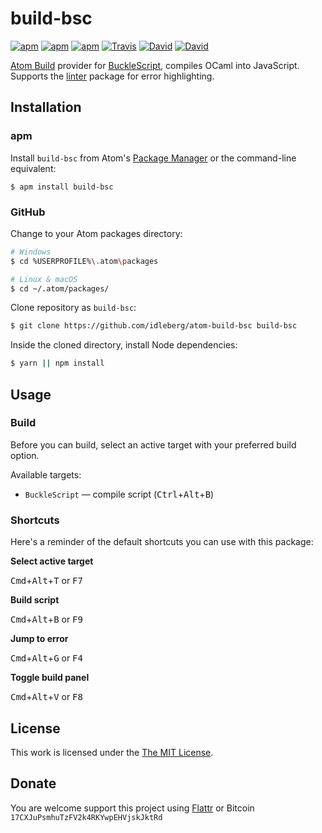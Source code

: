 # build-bsc

[![apm](https://img.shields.io/apm/l/build-bsc.svg?style=flat-square)](https://atom.io/packages/build-bsc)
[![apm](https://img.shields.io/apm/v/build-bsc.svg?style=flat-square)](https://atom.io/packages/build-bsc)
[![apm](https://img.shields.io/apm/dm/build-bsc.svg?style=flat-square)](https://atom.io/packages/build-bsc)
[![Travis](https://img.shields.io/travis/idleberg/atom-build-bsc.svg?style=flat-square)](https://travis-ci.org/idleberg/atom-build-bsc)
[![David](https://img.shields.io/david/idleberg/atom-build-bsc.svg?style=flat-square)](https://david-dm.org/idleberg/atom-build-bsc#info=dependencies)
[![David](https://img.shields.io/david/dev/idleberg/atom-build-bsc.svg?style=flat-square)](https://david-dm.org/idleberg/atom-build-bsc?type=dev)

[Atom Build](https://atombuild.github.io/) provider for [BuckleScript](https://github.com/bloomberg/bucklescript), compiles OCaml into JavaScript. Supports the [linter](https://atom.io/packages/linter) package for error highlighting.

## Installation

### apm

Install `build-bsc` from Atom's [Package Manager](http://flight-manual.atom.io/using-atom/sections/atom-packages/) or the command-line equivalent:

`$ apm install build-bsc`

### GitHub

Change to your Atom packages directory:

```bash
# Windows
$ cd %USERPROFILE%\.atom\packages

# Linux & macOS
$ cd ~/.atom/packages/
```

Clone repository as `build-bsc`:

```bash
$ git clone https://github.com/idleberg/atom-build-bsc build-bsc
```

Inside the cloned directory, install Node dependencies:

```bash
$ yarn || npm install
```

## Usage

### Build

Before you can build, select an active target with your preferred build option.

Available targets:

* `BuckleScript` — compile script (<kbd>Ctrl</kbd>+<kbd>Alt</kbd>+<kbd>B</kbd>)

### Shortcuts

Here's a reminder of the default shortcuts you can use with this package:

**Select active target**

<kbd>Cmd</kbd>+<kbd>Alt</kbd>+<kbd>T</kbd> or <kbd>F7</kbd>

**Build script**

<kbd>Cmd</kbd>+<kbd>Alt</kbd>+<kbd>B</kbd> or <kbd>F9</kbd>

**Jump to error**

<kbd>Cmd</kbd>+<kbd>Alt</kbd>+<kbd>G</kbd> or <kbd>F4</kbd>

**Toggle build panel**

<kbd>Cmd</kbd>+<kbd>Alt</kbd>+<kbd>V</kbd> or <kbd>F8</kbd>

## License

This work is licensed under the [The MIT License](LICENSE.md).

## Donate

You are welcome support this project using [Flattr](https://flattr.com/submit/auto?user_id=idleberg&url=https://github.com/idleberg/atom-build-bsc) or Bitcoin `17CXJuPsmhuTzFV2k4RKYwpEHVjskJktRd`
